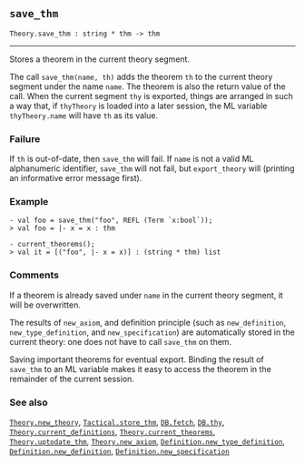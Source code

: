 ## `save_thm`

``` hol4
Theory.save_thm : string * thm -> thm
```

------------------------------------------------------------------------

Stores a theorem in the current theory segment.

The call `save_thm(name, th)` adds the theorem `th` to the current
theory segment under the name `name`. The theorem is also the return
value of the call. When the current segment `thy` is exported, things
are arranged in such a way that, if `thyTheory` is loaded into a later
session, the ML variable `thyTheory.name` will have `th` as its value.

### Failure

If `th` is out-of-date, then `save_thm` will fail. If `name` is not a
valid ML alphanumeric identifier, `save_thm` will not fail, but
`export_theory` will (printing an informative error message first).

### Example

``` hol4
- val foo = save_thm("foo", REFL (Term `x:bool`));
> val foo = |- x = x : thm

- current_theorems();
> val it = [("foo", |- x = x)] : (string * thm) list
```

### Comments

If a theorem is already saved under `name` in the current theory
segment, it will be overwritten.

The results of `new_axiom`, and definition principle (such as
`new_definition`, `new_type_definition`, and `new_specification`) are
automatically stored in the current theory: one does not have to call
`save_thm` on them.

Saving important theorems for eventual export. Binding the result of
`save_thm` to an ML variable makes it easy to access the theorem in the
remainder of the current session.

### See also

[`Theory.new_theory`](#Theory.new_theory),
[`Tactical.store_thm`](#Tactical.store_thm), [`DB.fetch`](#DB.fetch),
[`DB.thy`](#DB.thy),
[`Theory.current_definitions`](#Theory.current_definitions),
[`Theory.current_theorems`](#Theory.current_theorems),
[`Theory.uptodate_thm`](#Theory.uptodate_thm),
[`Theory.new_axiom`](#Theory.new_axiom),
[`Definition.new_type_definition`](#Definition.new_type_definition),
[`Definition.new_definition`](#Definition.new_definition),
[`Definition.new_specification`](#Definition.new_specification)
